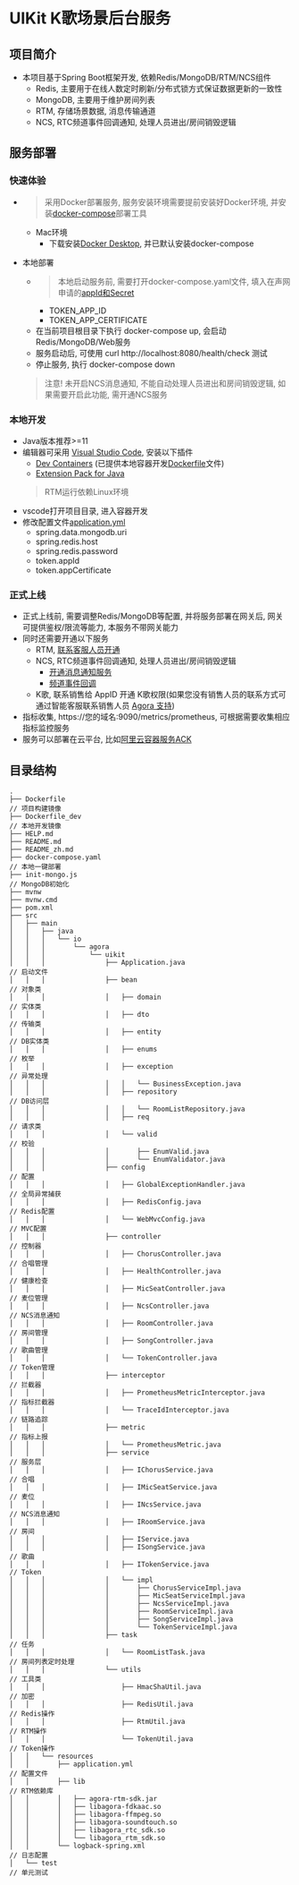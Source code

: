 # UIKit K歌场景后台服务
## 项目简介
- 本项目基于Spring Boot框架开发, 依赖Redis/MongoDB/RTM/NCS组件
    - Redis, 主要用于在线人数定时刷新/分布式锁方式保证数据更新的一致性
    - MongoDB, 主要用于维护房间列表
    - RTM, 存储场景数据, 消息传输通道
    - NCS, RTC频道事件回调通知, 处理人员进出/房间销毁逻辑


## 服务部署
### 快速体验
- > 采用Docker部署服务, 服务安装环境需要提前安装好Docker环境, 并安装[docker-compose](https://docs.docker.com/compose/)部署工具
  - Mac环境
      - 下载安装[Docker Desktop](https://www.docker.com/products/docker-desktop/), 并已默认安装docker-compose
- 本地部署
    - > 本地启动服务前, 需要打开docker-compose.yaml文件, 填入在声网申请的[appId和Secret](https://docs.agora.io/cn/Agora%20Platform/get_appid_token?platform=All%20Platforms#%E8%8E%B7%E5%8F%96-app-id)
        - TOKEN_APP_ID
        - TOKEN_APP_CERTIFICATE
    - 在当前项目根目录下执行 docker-compose up, 会启动Redis/MongoDB/Web服务
    - 服务启动后, 可使用 curl http://localhost:8080/health/check 测试
    - 停止服务, 执行 docker-compose down

    > 注意! 未开启NCS消息通知, 不能自动处理人员进出和房间销毁逻辑, 如果需要开启此功能, 需开通NCS服务


### 本地开发
- Java版本推荐>=11
- 编辑器可采用 [Visual Studio Code](https://code.visualstudio.com/), 安装以下插件
    - [Dev Containers](https://marketplace.visualstudio.com/items?itemName=ms-vscode-remote.remote-containers) (已提供本地容器开发[Dockerfile](Dockerfile_dev)文件)
    - [Extension Pack for Java](https://marketplace.visualstudio.com/items?itemName=vscjava.vscode-java-pack)
    > RTM运行依赖Linux环境
- vscode打开项目目录, 进入容器开发
- 修改配置文件[application.yml](src/main/resources/application.yml)
    - spring.data.mongodb.uri
    - spring.redis.host
    - spring.redis.password
    - token.appId
    - token.appCertificate


### 正式上线
- 正式上线前, 需要调整Redis/MongoDB等配置, 并将服务部署在网关后, 网关可提供鉴权/限流等能力, 本服务不带网关能力
- 同时还需要开通以下服务
    - RTM, [联系客服人员开通](https://www.shengwang.cn/)
    - NCS, RTC频道事件回调通知, 处理人员进出/房间销毁逻辑
        - [开通消息通知服务
    ](https://docs.agora.io/cn/video-call-4.x/enable_webhook_ncs?platform=All%20Platforms)
        - [频道事件回调
    ](https://docs.agora.io/cn/video-call-4.x/rtc_channel_event?platform=All%20Platforms)
    - K歌, 联系销售给 AppID 开通 K歌权限(如果您没有销售人员的联系方式可通过智能客服联系销售人员 [Agora 支持](https://agora-ticket.agora.io/))
- 指标收集, https://您的域名:9090/metrics/prometheus, 可根据需要收集相应指标监控服务
- 服务可以部署在云平台, 比如[阿里云容器服务ACK](https://www.alibabacloud.com/zh/product/kubernetes)


## 目录结构
```
.
├── Dockerfile                                                          // 项目构建镜像
├── Dockerfile_dev                                                      // 本地开发镜像
├── HELP.md
├── README.md
├── README_zh.md
├── docker-compose.yaml                                                 // 本地一键部署
├── init-mongo.js                                                       // MongoDB初始化
├── mvnw
├── mvnw.cmd
├── pom.xml
├── src
│   ├── main
│   │   ├── java
│   │   │   └── io
│   │   │       └── agora
│   │   │           └── uikit
│   │   │               ├── Application.java                            // 启动文件
│   │   │               ├── bean                                        // 对象类
│   │   │               │   ├── domain                                  // 实体类
│   │   │               │   ├── dto                                     // 传输类
│   │   │               │   ├── entity                                  // DB实体类
│   │   │               │   ├── enums                                   // 枚举
│   │   │               │   ├── exception                               // 异常处理
│   │   │               │   │   └── BusinessException.java
│   │   │               │   ├── repository                              // DB访问层
│   │   │               │   │   └── RoomListRepository.java
│   │   │               │   ├── req                                     // 请求类
│   │   │               │   └── valid                                   // 校验
│   │   │               │       ├── EnumValid.java
│   │   │               │       └── EnumValidator.java
│   │   │               ├── config                                      // 配置
│   │   │               │   ├── GlobalExceptionHandler.java             // 全局异常捕获
│   │   │               │   ├── RedisConfig.java                        // Redis配置
│   │   │               │   └── WebMvcConfig.java                       // MVC配置
│   │   │               ├── controller                                  // 控制器
│   │   │               │   ├── ChorusController.java                   // 合唱管理
│   │   │               │   ├── HealthController.java                   // 健康检查
│   │   │               │   ├── MicSeatController.java                  // 麦位管理
│   │   │               │   ├── NcsController.java                      // NCS消息通知
│   │   │               │   ├── RoomController.java                     // 房间管理
│   │   │               │   ├── SongController.java                     // 歌曲管理
│   │   │               │   └── TokenController.java                    // Token管理
│   │   │               ├── interceptor                                 // 拦截器
│   │   │               │   ├── PrometheusMetricInterceptor.java        // 指标拦截器
│   │   │               │   └── TraceIdInterceptor.java                 // 链路追踪
│   │   │               ├── metric                                      // 指标上报
│   │   │               │   └── PrometheusMetric.java
│   │   │               ├── service                                     // 服务层
│   │   │               │   ├── IChorusService.java                     // 合唱
│   │   │               │   ├── IMicSeatService.java                    // 麦位
│   │   │               │   ├── INcsService.java                        // NCS消息通知
│   │   │               │   ├── IRoomService.java                       // 房间
│   │   │               │   ├── IService.java
│   │   │               │   ├── ISongService.java                       // 歌曲
│   │   │               │   ├── ITokenService.java                      // Token
│   │   │               │   └── impl
│   │   │               │       ├── ChorusServiceImpl.java
│   │   │               │       ├── MicSeatServiceImpl.java
│   │   │               │       ├── NcsServiceImpl.java
│   │   │               │       ├── RoomServiceImpl.java
│   │   │               │       ├── SongServiceImpl.java
│   │   │               │       └── TokenServiceImpl.java
│   │   │               ├── task                                        // 任务
│   │   │               │   └── RoomListTask.java                       // 房间列表定时处理
│   │   │               └── utils                                       // 工具类
│   │   │                   ├── HmacShaUtil.java                        // 加密
│   │   │                   ├── RedisUtil.java                          // Redis操作
│   │   │                   ├── RtmUtil.java                            // RTM操作
│   │   │                   └── TokenUtil.java                          // Token操作
│   │   └── resources
│   │       ├── application.yml                                         // 配置文件
│   │       ├── lib                                                     // RTM依赖库
│   │       │   ├── agora-rtm-sdk.jar
│   │       │   ├── libagora-fdkaac.so
│   │       │   ├── libagora-ffmpeg.so
│   │       │   ├── libagora-soundtouch.so
│   │       │   ├── libagora_rtc_sdk.so
│   │       │   └── libagora_rtm_sdk.so
│   │       └── logback-spring.xml                                      // 日志配置
│   └── test                                                            // 单元测试
```


